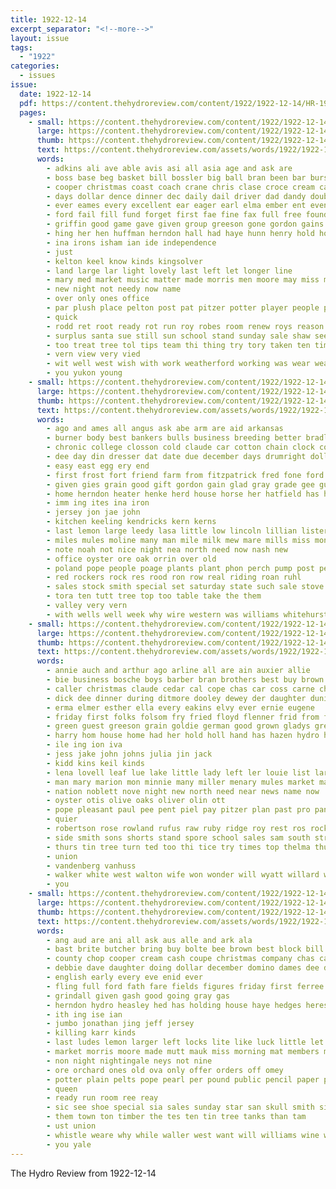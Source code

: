 ```yaml
---
title: 1922-12-14
excerpt_separator: "<!--more-->"
layout: issue
tags:
  - "1922"
categories:
  - issues
issue:
  date: 1922-12-14
  pdf: https://content.thehydroreview.com/content/1922/1922-12-14/HR-1922-12-14.pdf
  pages:
    - small: https://content.thehydroreview.com/content/1922/1922-12-14/small/HR-1922-12-14-01.jpg
      large: https://content.thehydroreview.com/content/1922/1922-12-14/large/HR-1922-12-14-01.jpg
      thumb: https://content.thehydroreview.com/content/1922/1922-12-14/thumbnails/HR-1922-12-14-01.jpg
      text: https://content.thehydroreview.com/assets/words/1922/1922-12-14/HR-1922-12-14-01.txt
      words:
        - adkins ali ave able avis asi all asia age and ask are
        - boss base beg basket bill bossler big ball bran been bar burst beeh bros brother but belt bandy brown business beau best both bah boys bang birth buy below
        - cooper christmas coast coach crane chris clase croce cream cada chance come christ cas car cin chick cerva can claus con city chester character
        - days dollar dence dinner dec daily dail driver dad dandy double doing does ded dee delay donna
        - ever eames every excellent ear eager earl elma ember ent even
        - ford fail fill fund forget first fae fine fax full free found for finger friends friday felton flash
        - griffin good game gave given group greeson gone gordon gains gillette gilchrist
        - hing her hen huffman herndon hall had haye hunn henry hold hostetter hardware hard hoover holy how has hope hydro
        - ina irons isham ian ide independence
        - just
        - kelton keel know kinds kingsolver
        - land large lar light lovely last left let longer line
        - mary med market music matter made morris men moore may miss mill many musi mirro more march minister morning mun money
        - new night not needy now name
        - over only ones office
        - par plush place pelton post pat pitzer potter player people pie plenty price pan pate pac picking pay pack
        - quick
        - rodd ret root ready rot run roy robes room renew roys reason reading rest reno robe
        - surplus santa sue still sun school stand sunday sale shaw see story scott sull september sodders she spare smith seas seen song store self silver side shorts sani say soli second sell special salt season son sing saturday
        - too treat tree tol tips team thi thing try tory taken ten times tone tua thea them the toe tata thie teat teed
        - vern view very vied
        - wit well west wish with work weatherford working was wear weare wide win ware wyatt will won wil
        - you yukon young
    - small: https://content.thehydroreview.com/content/1922/1922-12-14/small/HR-1922-12-14-02.jpg
      large: https://content.thehydroreview.com/content/1922/1922-12-14/large/HR-1922-12-14-02.jpg
      thumb: https://content.thehydroreview.com/content/1922/1922-12-14/thumbnails/HR-1922-12-14-02.jpg
      text: https://content.thehydroreview.com/assets/words/1922/1922-12-14/HR-1922-12-14-02.txt
      words:
        - ago and ames all angus ask abe arm are aid arkansas
        - burner body best bankers bulls business breeding better bradley binder bottom back black bank beck bell bull belle braly board bright bay baby ber buyers both box blue been blacks
        - chronic college closson cold claude car cotton chain clock cook cash credit clerk christmas cattle city colt chairs cedar chai courts church cha clyde come
        - dee day din dresser dat date due december days drumright doll daughter deere dou dinner dice dec
        - easy east egg ery end
        - first frost fort friend farm from fitzpatrick fred fone ford fresh fish fine foray friends few for fail friday
        - given gies grain good gift gordon gain glad gray grade gee guy goods
        - home herndon heater henke herd house horse her hatfield has hee horr harrow head hinton huffman hafer hand harness honor hydro henry held high
        - imm ing ites ina iron
        - jersey jon jae john
        - kitchen keeling kendricks kern kerns
        - last lemon large leedy lasa little low lincoln lillian lister land lack line lei
        - miles mules moline many man mile milk mew mare mills miss mon mule mena monday mention
        - note noah not nice night nea north need now nash new
        - office oyster ore oak orrin over old
        - poland pope people poage plants plant phon perch pump post per public powe past president pond pure pro
        - red rockers rock res rood ron row real riding roan ruhl
        - sales stock smith special set saturday state such sale stove sok school supply stay springs small show sedan store skill scott she stand sell starts supper surplus spring shelton scotch street side sunday see
        - tora ten tutt tree top too table take the them
        - valley very vern
        - with wells well week why wire western was williams whitehurst went wife wide woodward west work white wheel will write
    - small: https://content.thehydroreview.com/content/1922/1922-12-14/small/HR-1922-12-14-03.jpg
      large: https://content.thehydroreview.com/content/1922/1922-12-14/large/HR-1922-12-14-03.jpg
      thumb: https://content.thehydroreview.com/content/1922/1922-12-14/thumbnails/HR-1922-12-14-03.jpg
      text: https://content.thehydroreview.com/assets/words/1922/1922-12-14/HR-1922-12-14-03.txt
      words:
        - annie auch and arthur ago arline all are ain auxier allie
        - bie business bosche boys barber bran brothers best buy brown bill beck begin bove bank bessie been blanch but berlin body
        - caller christmas claude cedar cal cope chas car coss carne child course city call clair carol comes
        - dick dee dinner during ditmore dooley dewey der daughter dunithan din day days deal
        - erma elmer esther ella every eakins elvy ever ernie eugene
        - friday first folks folsom fry fried floyd flenner frid from fam fellows friend for ford frank
        - green guest greeson grain goldie german good grown gladys gregg ghering
        - harry hom house home had her hold holl hand has hazen hydro herndon hopewell hope homes holland herb hart henry
        - ile ing ion iva
        - jess jake john johns julia jin jack
        - kidd kins keil kinds
        - lena lovell leaf lue lake little lady left ler louie list laren lawliss lorene last lay lawter levi
        - man mary marion mon minnie many miller menary mules market marvell mac mill means mons morn miss moi mildred minton monday morning meal
        - nation noblett nove night new north need near news name now
        - oyster otis olive oaks oliver olin ott
        - pope pleasant paul pee pent piel pay pitzer plan past pro pan price proud
        - quier
        - robertson rose rowland rufus raw ruby ridge roy rest ros rock rockhold ron
        - side smith sons shorts stand spore school sales sam south strong sick satar sina seeds simmons saturday shoy seat sette state spain stutz simmon six saran stewart sous sund supper sunday sparkman sodders sun son she
        - thurs tin tree turn ted too thi tice try times top thelma thur teen triplett the ton till
        - union
        - vandenberg vanhuss
        - walker white west walton wife won wonder will wyatt willard winners week weatherford with while well was
        - you
    - small: https://content.thehydroreview.com/content/1922/1922-12-14/small/HR-1922-12-14-04.jpg
      large: https://content.thehydroreview.com/content/1922/1922-12-14/large/HR-1922-12-14-04.jpg
      thumb: https://content.thehydroreview.com/content/1922/1922-12-14/thumbnails/HR-1922-12-14-04.jpg
      text: https://content.thehydroreview.com/assets/words/1922/1922-12-14/HR-1922-12-14-04.txt
      words:
        - ang aud are ani all ask aus alle and ark ala
        - bast brite butcher bring buy bolte bee brown best block bill business box buys bob blue brought big bony black but better
        - county chop cooper cream cash coupe christmas company chas cate caddo come chance cai candy cure can car col church corn chor chay christian cross chope
        - debbie dave daughter doing dollar december domino dames dee don dec durham day dainty drum daugherty date
        - english early every eve enid ever
        - fling full ford fath fare fields figures friday first ferree fort forget fromme free frost for fresh fed fase fill fair
        - grindall given gash good going gray gas
        - herndon hydro heasley hed has holding house haye hedges heres herald held hire her hensley hedge hatfield heen him heary harry home
        - ith ing ise ian
        - jumbo jonathan jing jeff jersey
        - killing karr kinds
        - last ludes lemon larger left locks lite like luck little let
        - market morris moore made mutt mauk miss morning mat members meal monday mince musi mon mill
        - non night nightingale neys not nine
        - ore orchard ones old ova only offer orders off omey
        - potter plain pelts pope pearl per pound public pencil paper pure pelt place pap pounds ping poe price paris
        - queen
        - ready run room ree reay
        - sic see shoe special sia sales sunday star san skull smith sis school stapley sugar sae saturday sir scott side shew shone service sale ship student saya store shell smile second sack speakman station spencer small
        - them town ton timber the tes ten tin tree tanks than tam
        - ust union
        - whistle weare why while waller west want will williams wine water week was with went win
        - you yale
---
```


The Hydro Review from 1922-12-14

<!--more-->

